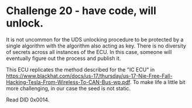 # Challenge 20 - have code, will unlock.

It is not uncommon for the UDS unlocking procedure to be protected by a single algorithm with the algorithm also acting as key.  There is no
diversity of secrets across all instances of the ECU.  In this case, someone will eventually figure out the process and publish it.

This ECU replicates the method described for the "IC ECU" in https://www.blackhat.com/docs/us-17/thursday/us-17-Nie-Free-Fall-Hacking-Tesla-From-Wireless-To-CAN-Bus-wp.pdf.  To make life a little bit more challenging, in our case the seed is not static.

Read DID 0x0014.